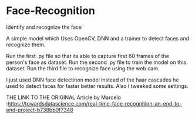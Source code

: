 # Face-Recognition
Identify and recognize the face

A simple model which Uses OpenCV, DNN and a trainer to detect faces and recognize them.

Run the first .py file so that its able to capture first 60 frames of the person's face as dataset.
Run the second .py file to train the model on this dataset.
Run the third file to recognize face using the web cam.

I just used DNN face detectinon model instead of the haar cascades he used to detect faces for faster better results. Also I tweeked some settings.

THE LINK TO THE ORIGINAL Article by Marcelo
:https://towardsdatascience.com/real-time-face-recognition-an-end-to-end-project-b738bb0f7348
